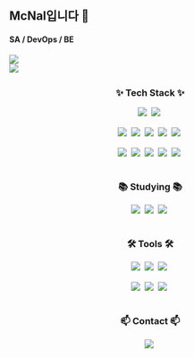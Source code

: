 ## McNal입니다 👋
#### SA / DevOps / BE 

<img src="https://capsule-render.vercel.app/api?type=waving&color=auto&height=300&section=header&text=McNal1828&fontSize=90&desc=SA/DevOps/BE&descAlignY=65" />
<div style="display=flex">
  <div>
    <img
      src="https://github-readme-stats.vercel.app/api/top-langs/?username=McNal1828"/>&nbsp
  </div>
  <div>
    <h3 align="center">✨ Tech Stack ✨</h3>
    <div align="center">
      <img src="https://img.shields.io/badge/Amazon_AWS-232F3E?style=for-the-badge&logo=amazon-aws&logoColor=white" />&nbsp
      <img src="https://img.shields.io/badge/kubernetes-%23326ce5.svg?style=for-the-badge&logo=kubernetes&logoColor=white" />&nbsp
    </div>
    <br>
    <div align="center">
      <img src="https://img.shields.io/badge/javascript-F7DF1E.svg?style=for-the-badge&logo=javascript&logoColor=20232a" />&nbsp
      <img src="https://img.shields.io/badge/react-20232a.svg?style=for-the-badge&logo=react&logoColor=61DAFB" />&nbsp
      <img src="https://img.shields.io/badge/Next.js-000?logo=nextdotjs&logoColor=fff&style=for-the-badge" />&nbsp
      <img src="https://img.shields.io/badge/html5-E34F26.svg?style=for-the-badge&logo=html5&logoColor=white" />&nbsp
      <img src="https://img.shields.io/badge/CSS3-1572B6?style=for-the-badge&logo=css3&logoColor=white" />&nbsp
    </div>
    <br>
    <div align="center">
      <img src="https://img.shields.io/badge/Node.js-43853D?style=for-the-badge&logo=node.js&logoColor=white" />&nbsp
      <img src="https://img.shields.io/badge/Python-14354C?style=for-the-badge&logo=python&logoColor=white" />&nbsp
      <img src="https://img.shields.io/badge/FastAPI-000000?style=for-the-badge&logo=fastAPI&logoColor=4EA94B" />&nbsp
      <img src="https://img.shields.io/badge/MySQL-00000F?style=for-the-badge&logo=mysql&logoColor=white" />&nbsp
      <img src="https://img.shields.io/badge/MongoDB-4EA94B?style=for-the-badge&logo=mongodb&logoColor=white" />&nbsp
    </div>
    <br>
    <h3 align="center">📚 Studying 📚</h3>
    <div align="center">
      <img src="https://img.shields.io/badge/PostgreSQL-316192?style=for-the-badge&logo=postgresql&logoColor=white" />&nbsp
      <img src="https://img.shields.io/badge/Jenkins-D24939?style=for-the-badge&logo=Jenkins&logoColor=white" />&nbsp
      <img src="https://img.shields.io/badge/blender-%23F5792A.svg?style=for-the-badge&logo=blender&logoColor=white" />&nbsp
    </div>
    <br>
    <h3 align="center">🛠 Tools 🛠</h3>
    <div align="center">
      <img src="https://img.shields.io/badge/git-F05033.svg?style=for-the-badge&logo=git&logoColor=white" />&nbsp
      <img src="https://img.shields.io/badge/github-181717.svg?style=for-the-badge&logo=github&logoColor=white" />&nbsp
      <img src="https://img.shields.io/badge/Notion-F3F3F3.svg?style=for-the-badge&logo=notion&logoColor=black" />&nbsp
    </div>
    <br>
    <div align="center">
      <img src="https://img.shields.io/badge/VSCode-2C2C32.svg?style=for-the-badge&logo=visual-studio-code&logoColor=22ABF3" />&nbsp
      <img src="https://img.shields.io/badge/jupyter-2C2C32.svg?style=for-the-badge&logo=jupyter&logoColor=F37726" />&nbsp
      <img src="https://img.shields.io/badge/Eclipse-2C2255?style=for-the-badge&logo=eclipse&logoColor=white" />&nbsp
    </div>
    <br>
    <h3 align="center">📫 Contact 📫</h3>
    <div align="center">
        <img
          src="https://img.shields.io/badge/eastbrush28@gmail.com-D14836?style=for-the-badge&logo=gmail&logoColor=white"/>&nbsp
    </div>
  </div>
</div>

